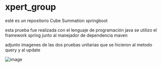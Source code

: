 # xpert_group
esté es un repositorio Cube Summation springboot

esta prueba fue realizada con el lenguaje de programación java se utilizo el framework spring junto al manejador de dependencia maven


adjunto imagenes de las dos pruebas unitarias que se hicieron al metodo query y al update


![image](https://user-images.githubusercontent.com/38361918/65733212-2fe71b00-e093-11e9-8220-7ccfaab388b5.png)
